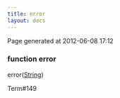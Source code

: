 ```yaml
---
title: error
layout: docs
---
```


<div class="bottom_right_note">Page generated at 2012-06-08 17:12</div>
<h3><span class="minor">function</span> error</h3>

error(<a href="/docs/String.html">String</a>)
<p></p>

<p><span class="extra_minor">Term#149</span></p>
